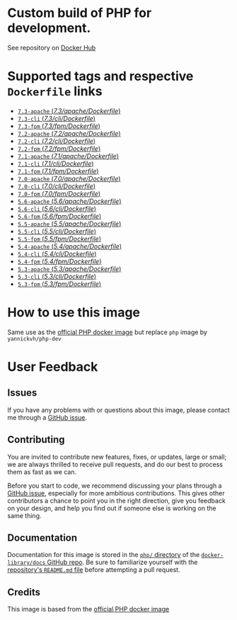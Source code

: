 # Custom build of PHP for development.

See repository on [Docker Hub](https://hub.docker.com/r/yannickvh/php-dev/)

# Supported tags and respective `Dockerfile` links

- [ `7.3-apache` (*7.3/apache/Dockerfile*)](https://github.com/yvh/docker-php-dev/blob/master/7.3/apache/Dockerfile)
- [ `7.3-cli` (*7.3/cli/Dockerfile*)](https://github.com/yvh/docker-php-dev/blob/master/7.3/cli/Dockerfile)
- [ `7.3-fpm` (*7.3/fpm/Dockerfile*)](https://github.com/yvh/docker-php-dev/blob/master/7.3/fpm/Dockerfile)
- [ `7.2-apache` (*7.2/apache/Dockerfile*)](https://github.com/yvh/docker-php-dev/blob/master/7.2/apache/Dockerfile)
- [ `7.2-cli` (*7.2/cli/Dockerfile*)](https://github.com/yvh/docker-php-dev/blob/master/7.2/cli/Dockerfile)
- [ `7.2-fpm` (*7.2/fpm/Dockerfile*)](https://github.com/yvh/docker-php-dev/blob/master/7.2/fpm/Dockerfile)
- [ `7.1-apache` (*7.1/apache/Dockerfile*)](https://github.com/yvh/docker-php-dev/blob/master/7.1/apache/Dockerfile)
- [ `7.1-cli` (*7.1/cli/Dockerfile*)](https://github.com/yvh/docker-php-dev/blob/master/7.1/cli/Dockerfile)
- [ `7.1-fpm` (*7.1/fpm/Dockerfile*)](https://github.com/yvh/docker-php-dev/blob/master/7.1/fpm/Dockerfile)
- [ `7.0-apache` (*7.0/apache/Dockerfile*)](https://github.com/yvh/docker-php-dev/blob/master/7.0/apache/Dockerfile)
- [ `7.0-cli` (*7.0/cli/Dockerfile*)](https://github.com/yvh/docker-php-dev/blob/master/7.0/cli/Dockerfile)
- [ `7.0-fpm` (*7.0/fpm/Dockerfile*)](https://github.com/yvh/docker-php-dev/blob/master/7.0/fpm/Dockerfile)
- [ `5.6-apache` (*5.6/apache/Dockerfile*)](https://github.com/yvh/docker-php-dev/blob/master/5.6/apache/Dockerfile)
- [ `5.6-cli` (*5.6/cli/Dockerfile*)](https://github.com/yvh/docker-php-dev/blob/master/5.6/cli/Dockerfile)
- [ `5.6-fpm` (*5.6/fpm/Dockerfile*)](https://github.com/yvh/docker-php-dev/blob/master/5.6/fpm/Dockerfile)
- [ `5.5-apache` (*5.5/apache/Dockerfile*)](https://github.com/yvh/docker-php-dev/blob/master/5.5/apache/Dockerfile)
- [ `5.5-cli` (*5.5/cli/Dockerfile*)](https://github.com/yvh/docker-php-dev/blob/master/5.5/cli/Dockerfile)
- [ `5.5-fpm` (*5.5/fpm/Dockerfile*)](https://github.com/yvh/docker-php-dev/blob/master/5.5/fpm/Dockerfile)
- [ `5.4-apache` (*5.4/apache/Dockerfile*)](https://github.com/yvh/docker-php-dev/blob/master/5.4/apache/Dockerfile)
- [ `5.4-cli` (*5.4/cli/Dockerfile*)](https://github.com/yvh/docker-php-dev/blob/master/5.4/cli/Dockerfile)
- [ `5.4-fpm` (*5.4/fpm/Dockerfile*)](https://github.com/yvh/docker-php-dev/blob/master/5.4/fpm/Dockerfile)
- [ `5.3-apache` (*5.3/apache/Dockerfile*)](https://github.com/yvh/docker-php-dev/blob/master/5.3/apache/Dockerfile)
- [ `5.3-cli` (*5.3/cli/Dockerfile*)](https://github.com/yvh/docker-php-dev/blob/master/5.3/cli/Dockerfile)
- [ `5.3-fpm` (*5.3/fpm/Dockerfile*)](https://github.com/yvh/docker-php-dev/blob/master/5.3/fpm/Dockerfile)

# How to use this image

Same use as the [official PHP docker image](https://hub.docker.com/_/php/) but replace `php` image by `yannickvh/php-dev`

# User Feedback

## Issues

If you have any problems with or questions about this image, please contact me through a [GitHub issue](https://github.com/yvh/docker-php-dev/issues).

## Contributing

You are invited to contribute new features, fixes, or updates, large or small; we are always thrilled to receive pull requests, and do our best to process them as fast as we can.

Before you start to code, we recommend discussing your plans through a [GitHub issue](https://github.com/docker-library/php/issues), especially for more ambitious contributions. This gives other contributors a chance to point you in the right direction, give you feedback on your design, and help you find out if someone else is working on the same thing.

## Documentation

Documentation for this image is stored in the [`php/` directory](https://github.com/docker-library/docs/tree/master/php) of the [`docker-library/docs` GitHub repo](https://github.com/docker-library/docs). Be sure to familiarize yourself with the [repository's `README.md` file](https://github.com/docker-library/docs/blob/master/README.md) before attempting a pull request.

## Credits

This image is based from the [official PHP docker image](https://hub.docker.com/_/php/)
